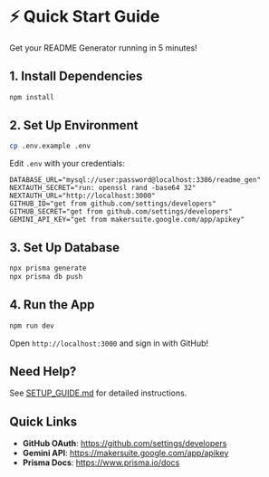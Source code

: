 # ⚡ Quick Start Guide

Get your README Generator running in 5 minutes!

## 1. Install Dependencies

```bash
npm install
```

## 2. Set Up Environment

```bash
cp .env.example .env
```

Edit `.env` with your credentials:

```env
DATABASE_URL="mysql://user:password@localhost:3306/readme_gen"
NEXTAUTH_SECRET="run: openssl rand -base64 32"
NEXTAUTH_URL="http://localhost:3000"
GITHUB_ID="get from github.com/settings/developers"
GITHUB_SECRET="get from github.com/settings/developers"
GEMINI_API_KEY="get from makersuite.google.com/app/apikey"
```

## 3. Set Up Database

```bash
npx prisma generate
npx prisma db push
```

## 4. Run the App

```bash
npm run dev
```

Open `http://localhost:3000` and sign in with GitHub!

## Need Help?

See [SETUP_GUIDE.md](./SETUP_GUIDE.md) for detailed instructions.

## Quick Links

- **GitHub OAuth**: https://github.com/settings/developers
- **Gemini API**: https://makersuite.google.com/app/apikey
- **Prisma Docs**: https://www.prisma.io/docs
